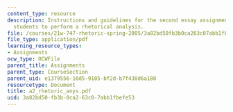 ```yaml
---
content_type: resource
description: Instructions and guidelines for the second essay assignment, which asks
  students to perform a rhetorical analysis.
file: /courses/21w-747-rhetoric-spring-2005/3a82bd50fb3b0ca263c07abb1fbefe53_a2_rhetoric_anys.pdf
file_type: application/pdf
learning_resource_types:
- Assignments
ocw_type: OCWFile
parent_title: Assignments
parent_type: CourseSection
parent_uid: e1379556-10d5-9105-bf2d-b7f438d6a180
resourcetype: Document
title: a2_rhetoric_anys.pdf
uid: 3a82bd50-fb3b-0ca2-63c0-7abb1fbefe53
---
```

